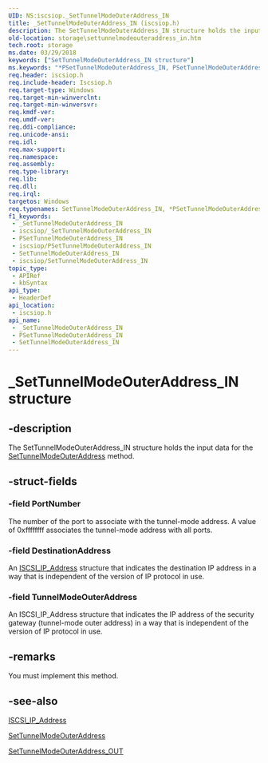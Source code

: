 ```yaml
---
UID: NS:iscsiop._SetTunnelModeOuterAddress_IN
title: _SetTunnelModeOuterAddress_IN (iscsiop.h)
description: The SetTunnelModeOuterAddress_IN structure holds the input data for the SetTunnelModeOuterAddress method.
old-location: storage\settunnelmodeouteraddress_in.htm
tech.root: storage
ms.date: 03/29/2018
keywords: ["SetTunnelModeOuterAddress_IN structure"]
ms.keywords: "*PSetTunnelModeOuterAddress_IN, PSetTunnelModeOuterAddress_IN, PSetTunnelModeOuterAddress_IN structure pointer [Storage Devices], SetTunnelModeOuterAddress_IN, SetTunnelModeOuterAddress_IN structure [Storage Devices], _SetTunnelModeOuterAddress_IN, iscsiop/PSetTunnelModeOuterAddress_IN, iscsiop/SetTunnelModeOuterAddress_IN, storage.settunnelmodeouteraddress_in, structs-iSCSI_d86148f6-e3d0-42b3-9e1d-3f341545f0b8.xml"
req.header: iscsiop.h
req.include-header: Iscsiop.h
req.target-type: Windows
req.target-min-winverclnt: 
req.target-min-winversvr: 
req.kmdf-ver: 
req.umdf-ver: 
req.ddi-compliance: 
req.unicode-ansi: 
req.idl: 
req.max-support: 
req.namespace: 
req.assembly: 
req.type-library: 
req.lib: 
req.dll: 
req.irql: 
targetos: Windows
req.typenames: SetTunnelModeOuterAddress_IN, *PSetTunnelModeOuterAddress_IN
f1_keywords:
 - _SetTunnelModeOuterAddress_IN
 - iscsiop/_SetTunnelModeOuterAddress_IN
 - PSetTunnelModeOuterAddress_IN
 - iscsiop/PSetTunnelModeOuterAddress_IN
 - SetTunnelModeOuterAddress_IN
 - iscsiop/SetTunnelModeOuterAddress_IN
topic_type:
 - APIRef
 - kbSyntax
api_type:
 - HeaderDef
api_location:
 - iscsiop.h
api_name:
 - _SetTunnelModeOuterAddress_IN
 - PSetTunnelModeOuterAddress_IN
 - SetTunnelModeOuterAddress_IN
---
```


# _SetTunnelModeOuterAddress_IN structure


## -description

The SetTunnelModeOuterAddress_IN structure holds the input data for the <a href="/windows-hardware/drivers/storage/settunnelmodeouteraddress">SetTunnelModeOuterAddress</a> method.

## -struct-fields

### -field PortNumber

The number of the port to associate with the tunnel-mode address. A value of 0xffffffff associates the tunnel-mode address with all ports.

### -field DestinationAddress

An <a href="/windows-hardware/drivers/ddi/iscsidef/ns-iscsidef-_iscsi_ip_address">ISCSI_IP_Address</a> structure that indicates the destination IP address in a way that is independent of the version of IP protocol in use.

### -field TunnelModeOuterAddress

An ISCSI_IP_Address structure that indicates the IP address of the security gateway (tunnel-mode outer address) in a way that is independent of the version of IP protocol in use.

## -remarks

You must implement this method.

## -see-also

<a href="/windows-hardware/drivers/ddi/iscsidef/ns-iscsidef-_iscsi_ip_address">ISCSI_IP_Address</a>



<a href="/windows-hardware/drivers/storage/settunnelmodeouteraddress">SetTunnelModeOuterAddress</a>



<a href="/windows-hardware/drivers/ddi/iscsiop/ns-iscsiop-_settunnelmodeouteraddress_out">SetTunnelModeOuterAddress_OUT</a>

